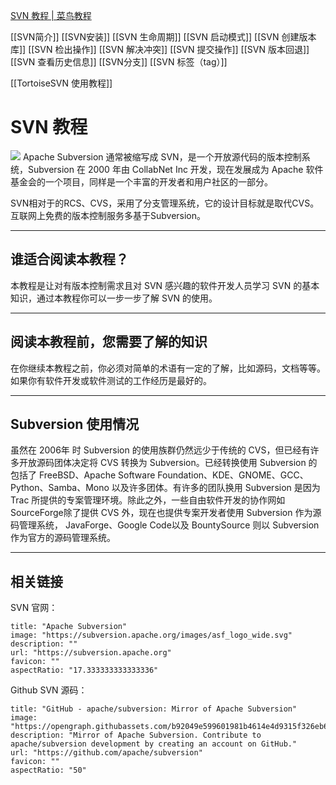 [SVN 教程 | 菜鸟教程](https://www.runoob.com/svn/svn-tutorial.html)

[[SVN简介]]
[[SVN安装]]
[[SVN 生命周期]]
[[SVN 启动模式]]
[[SVN 创建版本库]]
[[SVN 检出操作]]
[[SVN 解决冲突]]
[[SVN 提交操作]]
[[SVN 版本回退]]
[[SVN 查看历史信息]]
[[SVN分支]]
[[SVN 标签（tag）]]

[[TortoiseSVN 使用教程]]

# SVN 教程

![](https://www.runoob.com/wp-content/uploads/2016/08/svn.png)
Apache Subversion 通常被缩写成 SVN，是一个开放源代码的版本控制系统，Subversion 在 2000 年由 CollabNet Inc 开发，现在发展成为 Apache 软件基金会的一个项目，同样是一个丰富的开发者和用户社区的一部分。

SVN相对于的RCS、CVS，采用了分支管理系统，它的设计目标就是取代CVS。互联网上免费的版本控制服务多基于Subversion。

---

## 谁适合阅读本教程？

本教程是让对有版本控制需求且对 SVN 感兴趣的软件开发人员学习 SVN 的基本知识，通过本教程你可以一步一步了解 SVN 的使用。

---

## 阅读本教程前，您需要了解的知识

在你继续本教程之前，你必须对简单的术语有一定的了解，比如源码，文档等等。如果你有软件开发或软件测试的工作经历是最好的。

---

## Subversion 使用情况
虽然在 2006年 时 Subversion 的使用族群仍然远少于传统的 CVS，但已经有许多开放源码团体决定将 CVS 转换为 Subversion。已经转换使用 Subversion 的包括了 FreeBSD、Apache Software Foundation、KDE、GNOME、GCC、Python、Samba、Mono 以及许多团体。有许多的团队换用 Subversion 是因为 Trac 所提供的专案管理环境。除此之外，一些自由软件开发的协作网如SourceForge除了提供 CVS 外，现在也提供专案开发者使用 Subversion 作为源码管理系统， JavaForge、Google Code以及 BountySource 则以 Subversion 作为官方的源码管理系统。

---

## 相关链接
SVN 官网：
```embed
title: "Apache Subversion"
image: "https://subversion.apache.org/images/asf_logo_wide.svg"
description: ""
url: "https://subversion.apache.org"
favicon: ""
aspectRatio: "17.333333333333336"
```
Github SVN 源码：
```embed
title: "GitHub - apache/subversion: Mirror of Apache Subversion"
image: "https://opengraph.githubassets.com/b92049e599601981b4614e4d9315f326eb64bfdc88e06704158d279f8c7dc872/apache/subversion"
description: "Mirror of Apache Subversion. Contribute to apache/subversion development by creating an account on GitHub."
url: "https://github.com/apache/subversion"
favicon: ""
aspectRatio: "50"
```

